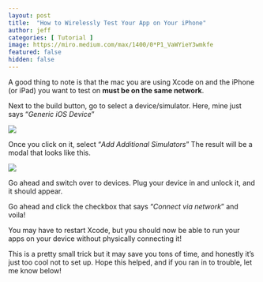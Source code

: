 ```yaml
---
layout: post
title:  "How to Wirelessly Test Your App on Your iPhone"
author: jeff
categories: [ Tutorial ]
image: https://miro.medium.com/max/1400/0*P1_VaWYieY3wmkfe
featured: false
hidden: false
---
```


A good thing to note is that the mac you are using Xcode on and the iPhone (or iPad) you want to test on  **must be on the same network**.

Next to the build button, go to select a device/simulator. Here, mine just says “_Generic iOS Device_”

![](https://miro.medium.com/max/2284/1*4iGsUqTlI2w8rJ5ILnOBOw.png)

Once you click on it, select “_Add Additional Simulators_” The result will be a modal that looks like this.

![](https://miro.medium.com/max/3204/1*f5VkFuTfSE0pNmhsdPXmAA.png)

Go ahead and switch over to devices. Plug your device in and unlock it, and it should appear.

Go ahead and click the checkbox that says “_Connect via network_” and voila!

You may have to restart Xcode, but you should now be able to run your apps on your device without physically connecting it!

This is a pretty small trick but it may save you tons of time, and honestly it’s just too cool not to set up. Hope this helped, and if you ran in to trouble, let me know below!
